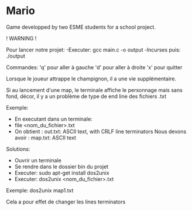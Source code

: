 # Mario

Game developped by two ESME students for a school project.

! WARNING !

Pour lancer notre projet:
-Executer: gcc main.c -o output -lncurses
puis: ./output

Commandes:
'q' pour aller à gauche
'd' pour aller à droite
'x' pour quitter

Lorsque le joueur attrappe le champignon, il a une vie supplémentaire.

Si au lancement d'une map, le terminale affiche le personnage mais sans fond, décor,
il y a un problème de type de end line des fichiers .txt

Exemple:
- En executant dans un terminale:
- file <nom_du_fichier>.txt
- On obtient : out.txt: ASCII text, with CRLF line terminators
Nous devons avoir : map.txt: ASCII text

Solutions:

- Ouvrir un terminale
- Se rendre dans le dossier bin du projet
- Executer: sudo apt-get install dos2unix
- Executer: dos2unix <nom_du_fichier>.txt

Exemple: dos2unix map1.txt

Cela a pour effet de changer les lines terminators
